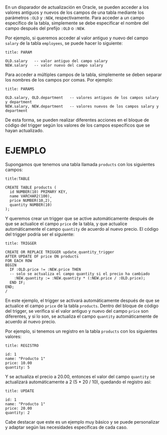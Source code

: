 En un disparador de actualización en Oracle, se pueden acceder a los valores antiguos y nuevos de los campos de una tabla mediante los parámetros `:OLD` y `:NEW`, respectivamente. Para acceder a un campo específico de la tabla, simplemente se debe especificar el nombre del campo después del prefijo `:OLD` o `:NEW`.

Por ejemplo, si queremos acceder al valor antiguo y nuevo del campo `salary` de la tabla `employees`, se puede hacer lo siguiente:

```ad-important
title: PARAM
```
```
OLD.salary   -- valor antiguo del campo salary
NEW.salary   -- valor nuevo del campo salary
```

Para acceder a múltiples campos de la tabla, simplemente se deben separar los nombres de los campos por comas. Por ejemplo:

```ad-important
title: PARAMS
```
```
OLD.salary, OLD.department   -- valores antiguos de los campos salary y department
NEW.salary, NEW.department   -- valores nuevos de los campos salary y department
```

De esta forma, se pueden realizar diferentes acciones en el bloque de código del trigger según los valores de los campos específicos que se hayan actualizado.

# EJEMPLO

Supongamos que tenemos una tabla llamada `products` con los siguientes campos:

```ad-example
title:TABLE
```
```
CREATE TABLE products (
  id NUMBER(10) PRIMARY KEY,
  name VARCHAR2(100),
  price NUMBER(10,2),
  quantity NUMBER(10)
);
```

Y queremos crear un trigger que se active automáticamente después de que se actualice el campo `price` de la tabla, y que actualice automáticamente el campo `quantity` de acuerdo al nuevo precio. El código del trigger podría ser el siguiente:

```ad-example
title: TRIGGER
```
```
CREATE OR REPLACE TRIGGER update_quantity_trigger
AFTER UPDATE OF price ON products
FOR EACH ROW
BEGIN
  IF :OLD.price != :NEW.price THEN 
  -- solo se actualiza el campo quantity si el precio ha cambiado
    :NEW.quantity := :NEW.quantity * (:NEW.price / :OLD.price);
  END IF;
END;
/
```

En este ejemplo, el trigger se activará automáticamente después de que se actualice el campo `price` de la tabla `products`. Dentro del bloque de código del trigger, se verifica si el valor antiguo y nuevo del campo `price` son diferentes, y si lo son, se actualiza el campo `quantity` automáticamente de acuerdo al nuevo precio.

Por ejemplo, si tenemos un registro en la tabla `products` con los siguientes valores:

```ad-example
title: REGISTRO
```
```
id: 1
name: "Producto 1"
price: 10.00
quantity: 5
```

Y se actualiza el precio a 20.00, entonces el valor del campo `quantity` se actualizará automáticamente a 2 (5 * 20 / 10), quedando el registro así:

```ad-example
title: UPDATE
```
```
id: 1
name: "Producto 1"
price: 20.00
quantity: 2
```

Cabe destacar que este es un ejemplo muy básico y se puede personalizar y adaptar según las necesidades específicas de cada caso.